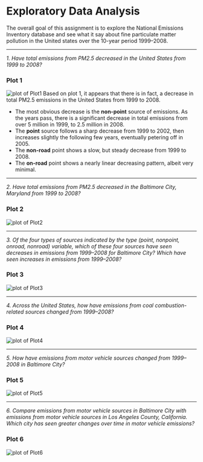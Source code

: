 # Exploratory Data Analysis
The overall goal of this assignment is to explore the National Emissions Inventory database and see what it say about fine particulate matter pollution in the United states over the 10-year period 1999–2008.

***
*1. Have total emissions from PM2.5 decreased in the United States from 1999 to 2008?*
### Plot 1      
![plot of Plot1](/images/plot1.png)
Based on plot 1, it appears that there is in fact, a decrease in total PM2.5 emissions in the United States from 1999 to 2008.
+ The most obvious decrease is the **non-point** source of emissions. As the years pass, there is a significant decrease in total emissions from over 5 million in 1999, to 2.5 million in 2008.
+ The **point** source follows a sharp decrease from 1999 to 2002, then increases slightly the following few years, eventually petering off in 2005.
+ The **non-road** point shows a slow, but steady decrease from 1999 to 2008.
+ The **on-road** point shows a nearly linear decreasing pattern, albeit very minimal.

___
*2. Have total emissions from PM2.5 decreased in the Baltimore City, Maryland from 1999 to 2008?* 
### Plot 2
![plot of Plot2](/images/plot2.png)


___
*3. Of the four types of sources indicated by the type (point, nonpoint, onroad, nonroad) variable, which of these four sources have seen decreases in emissions from 1999–2008 for Baltimore City? Which have seen increases in emissions from 1999–2008?*
### Plot 3
![plot of Plot3](/images/plot3.png)


___
*4. Across the United States, how have emissions from coal combustion-related sources changed from 1999–2008?*
### Plot 4
![plot of Plot4](/images/plot4.png)


___
*5. How have emissions from motor vehicle sources changed from 1999–2008 in Baltimore City?*
### Plot 5
![plot of Plot5](/images/plot5.png)

___
*6. Compare emissions from motor vehicle sources in Baltimore City with emissions from motor vehicle sources in Los Angeles County, California. Which city has seen greater changes over time in motor vehicle emissions?*
### Plot 6
![plot of Plot6](/images/plot6.png)
